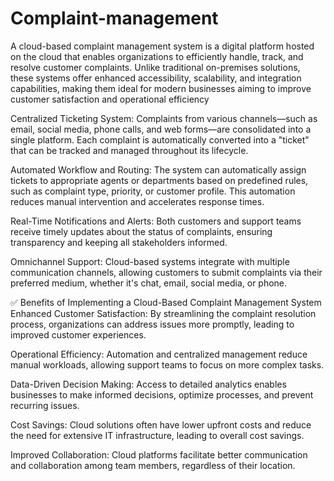 # Complaint-management
A cloud-based complaint management system is a digital platform hosted on the cloud that enables organizations to efficiently handle, track, and resolve customer complaints. Unlike traditional on-premises solutions, these systems offer enhanced accessibility, scalability, and integration capabilities, making them ideal for modern businesses aiming to improve customer satisfaction and operational efficiency

Centralized Ticketing System: Complaints from various channels—such as email, social media, phone calls, and web forms—are consolidated into a single platform. Each complaint is automatically converted into a "ticket" that can be tracked and managed throughout its lifecycle.

Automated Workflow and Routing: The system can automatically assign tickets to appropriate agents or departments based on predefined rules, such as complaint type, priority, or customer profile. This automation reduces manual intervention and accelerates response times.

Real-Time Notifications and Alerts: Both customers and support teams receive timely updates about the status of complaints, ensuring transparency and keeping all stakeholders informed.

Omnichannel Support: Cloud-based systems integrate with multiple communication channels, allowing customers to submit complaints via their preferred medium, whether it's chat, email, social media, or phone.

✅ Benefits of Implementing a Cloud-Based Complaint Management System
Enhanced Customer Satisfaction: By streamlining the complaint resolution process, organizations can address issues more promptly, leading to improved customer experiences.

Operational Efficiency: Automation and centralized management reduce manual workloads, allowing support teams to focus on more complex tasks.

Data-Driven Decision Making: Access to detailed analytics enables businesses to make informed decisions, optimize processes, and prevent recurring issues.

Cost Savings: Cloud solutions often have lower upfront costs and reduce the need for extensive IT infrastructure, leading to overall cost savings.

Improved Collaboration: Cloud platforms facilitate better communication and collaboration among team members, regardless of their location.

